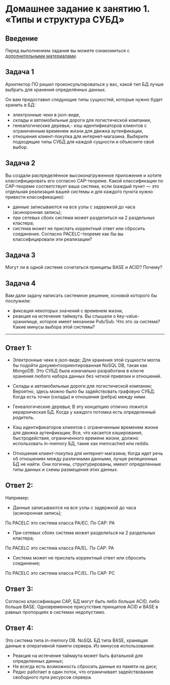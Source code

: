 # Домашнее задание к занятию 1. «Типы и структура СУБД»
## Введение
Перед выполнением задания вы можете ознакомиться с [дополнительными материалами](https://github.com/netology-code/virt-homeworks/tree/virt-11/additional).

## Задача 1
Архитектор ПО решил проконсультироваться у вас, какой тип БД лучше выбрать для хранения определённых данных. 

Он вам предоставил следующие типы сущностей, которые нужно будет хранить в БД:
- электронные чеки в json-виде,
- склады и автомобильные дороги для логистической компании,
- генеалогические деревья,- кэш идентификаторов клиентов с ограниченным временем жизни для движка аутенфикации,
- отношения клиент-покупка для интернет-магазина.
Выберите подходящие типы СУБД для каждой сущности и объясните свой выбор.

## Задача 2
Вы создали распределённое высоконагруженное приложение и хотите классифицировать его согласно CAP-теореме. Какой классификации по CAP-теореме соответствует ваша система, если (каждый пункт — это отдельная реализация вашей системы и для каждого пункта нужно привести классификацию):
- данные записываются на все узлы с задержкой до часа (асинхронная запись);
- при сетевых сбоях система может разделиться на 2 раздельных кластера;
- система может не прислать корректный ответ или сбросить соединение.
Согласно PACELC-теореме как бы вы классифицировали эти реализации?

## Задача 3
Могут ли в одной системе сочетаться принципы BASE и ACID? Почему?

## Задача 4
Вам дали задачу написать системное решение, основой которого бы послужили:
- фиксация некоторых значений с временем жизни,
- реакция на истечение таймаута.
Вы слышали о key-value-хранилище, которое имеет механизм Pub/Sub. Что это за система? Какие минусы выбора этой системы?

---

 ## Ответ 1:

- Электронные чеки в json-виде;
Для хранения этой сущности могла бы подойти документоориентированная NoSQL DB, такая как MongoDB. Это СУБД была изначально разработана в ключе хранения любого набора данных без четкой привязки и отношений.

- Склады и автомобильные дороги для логистической компании;
Вероятно, здесь можно было бы задействовать графовую СУБД. Когда есть точки (склады) и отношения (ребра) между ними.

- Генеалогические деревья;
В эту концепцию отлично ложится иерархическая БД. Когда у каждого потомка есть определенный родитель.

- Кэш идентификаторов клиентов с ограниченным временем жизни для движка аутенфикации;
Все, что касается кэширования, быстродействия, ограниченного времени жизни, должно использовать in-memory БД, такие как memcached или reddis.

- Отношения клиент-покупка для интернет-магазина;
Когда идет речь об отношениях между различными данными, лучше реляционных БД не найти. Они логичны, структурированы, имеют определенные типы данных и схемы размещения этих данных.

## Ответ 2: 

Например:

- Данные записываются на все узлы с задержкой до часа (асинхронная запись);

По PACELC это система класса PA/EC.
По CAP: РА

- При сетевых сбоях система может разделиться на 2 раздельных кластера;

По PACELC это система класса PA/EL.
По CAP: РА

- Система может не прислать корректный ответ или сбросить соединение;

По PACELC это система класса PC/EL.
По CAP: РС

## Ответ 3:

Согласно классификации САР, БД могут быть либо больше ACID, либо больше BASE. Одновременное присутствие принципов ACID и BASE в равных пропорциях в системах недопустимо.

## Ответ 4: 

Это система типа in-memory DB. NoSQL БД типа BASE, хранящая данные в оперативной памяти сервера.
Из минусов использования:
- Реакция на истечение таймаута может быть фатальной для определенных данных;
- Не всегда есть возможность сбросить данные из памяти на диск;
- Редис работает в один поток, что ограничивает задействование свободного пула ресурсов сервера.

